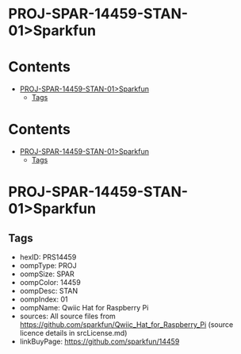
PROJ-SPAR-14459-STAN-01>Sparkfun
================================

Contents
========

* [PROJ-SPAR-14459-STAN-01>Sparkfun](#proj-spar-14459-stan-01sparkfun)
	* [Tags](#tags)

Contents
========

* [PROJ-SPAR-14459-STAN-01>Sparkfun](#proj-spar-14459-stan-01sparkfun)
	* [Tags](#tags)

# PROJ-SPAR-14459-STAN-01>Sparkfun

## Tags

- hexID: PRS14459
- oompType: PROJ
- oompSize: SPAR
- oompColor: 14459
- oompDesc: STAN
- oompIndex: 01
- oompName: Qwiic Hat for Raspberry Pi
- sources: All source files from https://github.com/sparkfun/Qwiic_Hat_for_Raspberry_Pi (source licence details in srcLicense.md)
- linkBuyPage: https://github.com/sparkfun/14459
